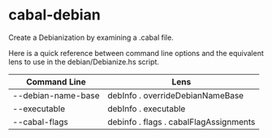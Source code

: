# cabal-debian
Create a Debianization by examining a .cabal file.

Here is a quick reference between command line options
and the equivalent lens to use in the debian/Debianize.hs script.

| Command Line | Lens |
| ------------ | ---- |
| --debian-name-base | debInfo . overrideDebianNameBase |
| --executable | debInfo . executable |
| --cabal-flags | debinfo . flags . cabalFlagAssignments |
